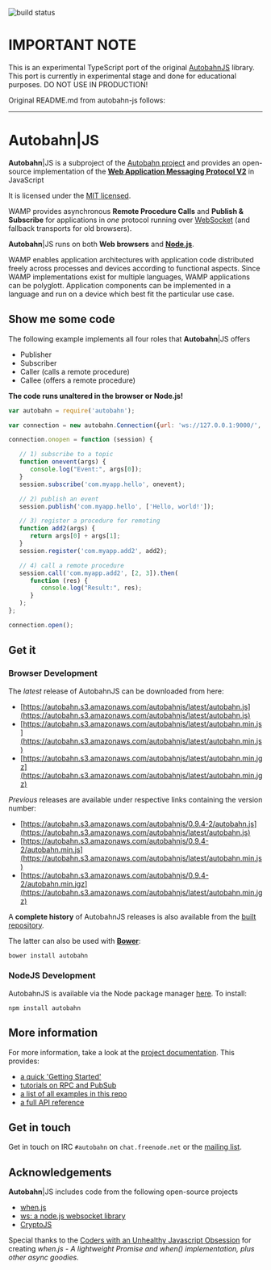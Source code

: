 ![build status](https://travis-ci.org/Dynalon/autobahn-js.svg?branch=master)
# IMPORTANT NOTE

This is an experimental TypeScript port of the original [AutobahnJS](https://github.com/crossbario/autobahn-js) library. This port is currently in experimental stage and done for educational purposes. DO NOT USE IN PRODUCTION!

Original README.md from autobahn-js follows:
- - - -

# **Autobahn**|JS

**Autobahn**|JS is a subproject of the [Autobahn project](http://autobahn.ws/) and provides an open-source implementation of the **[Web Application Messaging Protocol V2](http://wamp.ws/)** in JavaScript

It is licensed under the [MIT licensed](/LICENSE).

WAMP provides asynchronous **Remote Procedure Calls** and **Publish & Subscribe** for applications in *one* protocol running over [WebSocket](http://tools.ietf.org/html/rfc6455) (and fallback transports for old browsers).

**Autobahn**|JS runs on both **Web browsers** and **[Node.js](http://nodejs.org/)**.

WAMP enables application architectures with application code distributed freely across processes and devices according to functional aspects. Since WAMP implementations exist for multiple languages, WAMP applications can be polyglott. Application components can be implemented in a language and run on a device which best fit the particular use case.

## Show me some code

The following example implements all four roles that **Autobahn**|JS offers

 * Publisher
 * Subscriber
 * Caller (calls a remote procedure)
 * Callee (offers a remote procedure)

**The code runs unaltered in the browser or Node.js!**

```javascript
var autobahn = require('autobahn');

var connection = new autobahn.Connection({url: 'ws://127.0.0.1:9000/', realm: 'realm1'});

connection.onopen = function (session) {

   // 1) subscribe to a topic
   function onevent(args) {
      console.log("Event:", args[0]);
   }
   session.subscribe('com.myapp.hello', onevent);

   // 2) publish an event
   session.publish('com.myapp.hello', ['Hello, world!']);

   // 3) register a procedure for remoting
   function add2(args) {
      return args[0] + args[1];
   }
   session.register('com.myapp.add2', add2);

   // 4) call a remote procedure
   session.call('com.myapp.add2', [2, 3]).then(
      function (res) {
         console.log("Result:", res);
      }
   );
};

connection.open();
```

## Get it

### Browser Development

The *latest* release of AutobahnJS can be downloaded from here:

 * [https://autobahn.s3.amazonaws.com/autobahnjs/latest/autobahn.js](https://autobahn.s3.amazonaws.com/autobahnjs/latest/autobahn.js)
 * [https://autobahn.s3.amazonaws.com/autobahnjs/latest/autobahn.min.js](https://autobahn.s3.amazonaws.com/autobahnjs/latest/autobahn.min.js)
 * [https://autobahn.s3.amazonaws.com/autobahnjs/latest/autobahn.min.jgz](https://autobahn.s3.amazonaws.com/autobahnjs/latest/autobahn.min.jgz)

*Previous* releases are available under respective links containing the version number:

 * [https://autobahn.s3.amazonaws.com/autobahnjs/0.9.4-2/autobahn.js](https://autobahn.s3.amazonaws.com/autobahnjs/latest/autobahn.js)
 * [https://autobahn.s3.amazonaws.com/autobahnjs/0.9.4-2/autobahn.min.js](https://autobahn.s3.amazonaws.com/autobahnjs/latest/autobahn.min.js)
 * [https://autobahn.s3.amazonaws.com/autobahnjs/0.9.4-2/autobahn.min.jgz](https://autobahn.s3.amazonaws.com/autobahnjs/latest/autobahn.min.jgz)

A **complete history** of AutobahnJS releases is also available from the [built repository](https://github.com/crossbario/autobahn-jsbuilt).

The latter can also be used with **[Bower](http://bower.io/)**:

	bower install autobahn


### NodeJS Development

AutobahnJS is available via the Node package manager [here](https://www.npmjs.org/package/autobahn). To install:

	npm install autobahn


## More information

For more information, take a look at the [project documentation](http://autobahn.ws/js). This provides:

* [a quick 'Getting Started'](http://autobahn.ws/js/gettingstarted.html)
* [tutorials on RPC and PubSub](http://autobahn.ws/js/tutorial.html)
* [a list of all examples in this repo](http://autobahn.ws/js/examples_overview.html)
* [a full API reference](http://autobahn.ws/js/reference.html)


## Get in touch

Get in touch on IRC `#autobahn` on `chat.freenode.net` or the [mailing list](http://groups.google.com/group/autobahnws).


## Acknowledgements

**Autobahn**|JS includes code from the following open-source projects

  * [when.js](https://github.com/cujojs/when)
  * [ws: a node.js websocket library](https://github.com/einaros/ws)
  * [CryptoJS](http://code.google.com/p/crypto-js/)

Special thanks to the [Coders with an Unhealthy Javascript Obsession](http://cujojs.com/) for creating *when.js - A lightweight Promise and when() implementation, plus other async goodies.*
